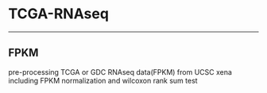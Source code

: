 # TCGA-RNAseq
-------------
## FPKM
pre-processing TCGA or GDC RNAseq data(FPKM) from UCSC xena \
including FPKM normalization and wilcoxon rank sum test

